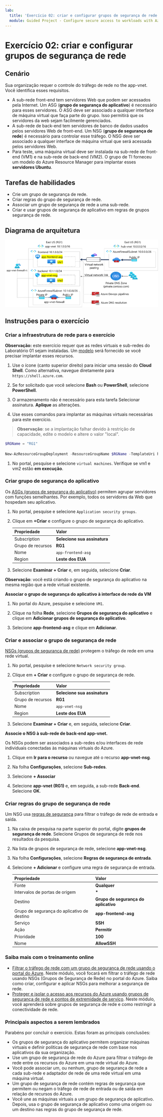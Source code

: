 ```yaml
---
lab:
  title: 'Exercício 02: criar e configurar grupos de segurança de rede'
  module: Guided Project - Configure secure access to workloads with Azure virtual networking services
---
```


# Exercício 02: criar e configurar grupos de segurança de rede

## Cenário

Sua organização requer o controle do tráfego de rede no the app-vnet. Você identifica esses requisitos.
+ A sub-rede front-end tem servidores Web que podem ser acessados pela Internet. Um ASG (**grupo de segurança do aplicativo**) é necessário para esses servidores. O ASG deve ser associado a qualquer interface de máquina virtual que faça parte do grupo. Isso permitirá que os servidores da web sejam facilmente gerenciados. 
+ A sub-rede de back-end tem servidores de banco de dados usados pelos servidores Web de front-end. Um NSG (**grupo de segurança de rede**) é necessário para controlar esse tráfego. O NSG deve ser associado a qualquer interface de máquina virtual que será acessada pelos servidores Web. 
+ Para teste, uma máquina virtual deve ser instalada na sub-rede de front-end (VM1) e na sub-rede de back-end (VM2).  O grupo de TI forneceu um modelo do Azure Resource Manager para implantar esses **servidores Ubuntu**. 

## Tarefas de habilidades

+ Crie um grupo de segurança de rede.
+ Criar regras do grupo de segurança de rede.
+ Associar um grupo de segurança de rede a uma sub-rede.
+ Criar e usar grupos de segurança de aplicativo em regras de grupos segurança de rede.

## Diagrama de arquitetura

![Diagrama que mostra um ASG e um NSG associados a uma rede virtual.](../Media/task-2.png)




## Instruções para o exercício

### Criar a infraestrutura de rede para o exercício

**Observação:** este exercício requer que as redes virtuais e sub-redes do Laboratório 01 sejam instaladas. Um [modelo](https://github.com/MicrosoftLearning/Configure-secure-access-to-workloads-with-Azure-virtual-networking-services/blob/main/Allfiles/Labs/All-Labs/create-vnet-subnets-template.json) será fornecido se você precisar implantar esses recursos.

1. Use o ícone (canto superior direito) para iniciar uma sessão do **Cloud Shell**. Como alternativa, navegue diretamente para `https://shell.azure.com`.

1. Se for solicitado que você selecione **Bash** ou **PowerShell**, selecione **PowerShell**.

1. O armazenamento não é necessário para esta tarefa Selecionar assinatura. **Aplique** as alterações. 

1. Use esses comandos para implantar as máquinas virtuais necessárias para este exercício.

>**Observação**: se a implantação falhar devido à restrição de capacidade, edite o modelo e altere o valor "local". 

   ```powershell
   $RGName = "RG1"
   
   New-AzResourceGroupDeployment -ResourceGroupName $RGName -TemplateUri https://raw.githubusercontent.com/MicrosoftLearning/Configure-secure-access-to-workloads-with-Azure-virtual-networking-services/main/Instructions/Labs/azuredeploy.json
   ```
  
1. No portal, pesquise e selecione `virtual machines`. Verifique se vm1 e vm2 estão **em execução**.

### Criar grupo de segurança do aplicativo

Os [ASGs (grupos de segurança do aplicativo)](https://learn.microsoft.com/azure/virtual-network/application-security-groups) permitem agrupar servidores com funções semelhantes. Por exemplo, todos os servidores da Web que hospedam seu aplicativo. 

1. No portal, pesquise e selecione `Application security groups`.
   
1. Clique em **+Criar** e configure o grupo de segurança do aplicativo. 

    | Propriedade       | Valor                        |
    | :------------- | :--------------------------- |
    | Subscription   | **Selecione sua assinatura** |
    | Grupo de recursos | **RG1**                      |
    | Nome           | `app-frontend-asg`          |
    | Region         | **Leste dos EUA**                  |

1. Selecione **Examinar + Criar** e, em seguida, selecione **Criar**.

**Observação**: você está criando o grupo de segurança do aplicativo na mesma região que a rede virtual existente.

**Associar o grupo de segurança do aplicativo à interface de rede da VM**

1. No portal do Azure, pesquise e selecione `VM1`.

1. Clique na folha **Rede**, selecione **Grupos de segurança do aplicativo** e clique em **Adicionar grupos de segurança do aplicativo**.

1. Selecione **app-frontend-asg** e clique em **Adicionar**.
   
### Criar e associar o grupo de segurança de rede

[NSGs (grupos de segurança de rede)](https://learn.microsoft.com/azure/virtual-network/network-security-groups-overview) protegem o tráfego de rede em uma rede virtual. 

1. No portal, pesquise e selecione `Network security group`.

1. Clique em **+ Criar** e configure o grupo de segurança de rede. 

    | Propriedade       | Valor                        |
    | :------------- | :--------------------------- |
    | Subscription   | **Selecione sua assinatura** |
    | Grupo de recursos | **RG1**                      |
    | Nome           | `app-vnet-nsg`            |
    | Region         | **Leste dos EUA**                  |

1. Selecione **Examinar + Criar** e, em seguida, selecione **Criar**.

**Associe o NSG à sub-rede de back-end app-vnet.**

Os NSGs podem ser associados a sub-redes e/ou interfaces de rede individuais conectadas às máquinas virtuais do Azure. 

1. Clique em **Ir para o recurso** ou navegue até o recurso **app-vnet-nsg**.

1. Na folha **Configurações**, selecione **Sub-redes**.

1. Selecione **+ Associar**

1. Selecione **app-vnet (RG1)** e, em seguida, a sub-rede **Back-end**. Selecione **OK**.

### Criar regras do grupo de segurança de rede

Um NSG usa [regras de segurança](https://learn.microsoft.com/azure/virtual-network/network-security-group-how-it-works) para filtrar o tráfego de rede de entrada e saída. 

1. Na caixa de pesquisa na parte superior do portal, digite **grupos de segurança de rede**. Selecione Grupos de segurança de rede nos resultados da pesquisa.

1. Na lista de grupos de segurança de rede, selecione **app-vnet-nsg**.

1. Na folha **Configurações**, selecione **Regras de segurança de entrada**.

1. Selecione **+ Adicionar** e configure uma regra de segurança de entrada. 

    | Propriedade                               | Valor                          |
    | :------------------------------------- | :----------------------------- |
    | Fonte                                 | **Qualquer**                        |
    | Intervalos de portas de origem                     | **\***                         |
    | Destino                            | **Grupo de segurança do aplicativo** |
    | Grupo de segurança do aplicativo de destino | **app-frontend-asg**            |
    | Serviço                                | **SSH**                        |
    | Ação                                 | **Permitir**                      |
    | Prioridade                               | **100**                        |
    | Nome                                   | **AllowSSH**                   |


### Saiba mais com o treinamento online

+ [Filtrar o tráfego de rede com um grupo de segurança de rede usando o portal do Azure](https://learn.microsoft.com/training/modules/filter-network-traffic-network-security-group-using-azure-portal/). Neste módulo, você focará em filtrar o tráfego de rede usando NSGs (Grupos de Segurança de Rede) no portal do Azure. Saiba como criar, configurar e aplicar NSGs para melhorar a segurança de rede.
+ [Proteger e isolar o acesso aos recursos do Azure usando grupos de segurança de rede e pontos de extremidade de serviço](https://learn.microsoft.com/training/modules/secure-and-isolate-with-nsg-and-service-endpoints/). Neste módulo, você aprenderá sobre grupos de segurança de rede e como restringir a conectividade de rede. 

### Principais aspectos a serem lembrados

Parabéns por concluir o exercício. Estas foram as principais conclusões:

+ Os grupos de segurança do aplicativo permitem organizar máquinas virtuais e definir políticas de segurança de rede com base nos aplicativos da sua organização.
+ Use um grupo de segurança de rede do Azure para filtrar o tráfego de rede entre os recursos do Azure em uma rede virtual do Azure.
+ Você pode associar um, ou nenhum, grupo de segurança de rede a cada sub-rede e adaptador de rede de uma rede virtual em uma máquina virtual. 
+ Um grupo de segurança de rede contém regras de segurança que permitem ou negam o tráfego de rede de entrada ou de saída em relação de recursos do Azure.
+ Você une as máquinas virtuais a um grupo de segurança de aplicativo. Depois, usa o grupo de segurança de aplicativo como uma origem ou um destino nas regras do grupo de segurança de rede.



